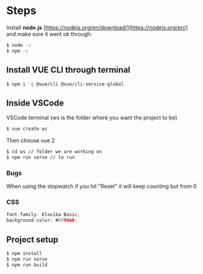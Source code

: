 # Steps
Install **node.js** [https://nodejs.org/en/download/](https://nodejs.org/en/) and make sure it went ok through:
```bash
$ node -v
$ npm -v
```
## Install VUE CLI through terminal
```bash
$ npm i -g @vue/cli @vue/cli-service-global
```
## Inside VSCode
VSCode terminal (ws is the folder where you want the project to be)
```c
$ vue create ws 
```
Then choose vue 2

``` bash
$ cd ws // folder we are working on
$ npm run serve // to run
```
### Bugs
When using the stopwatch if you hit "Reset" it will keep counting but from 0

### CSS
```c
font-family: Klavika Basic;
background-color: #009de0;
```

## Project setup
```bash
$ npm install
$ npm run serve
$ npm run build
```
